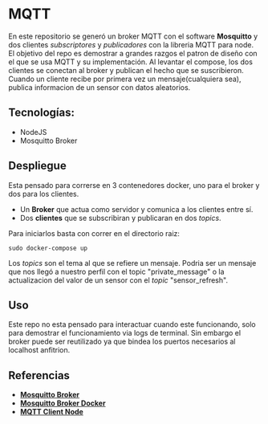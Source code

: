 # MQTT
En este repositorio se generó un broker MQTT con el software **Mosquitto** y dos clientes *subscriptores* y *publicadores* con la libreria MQTT para node. El objetivo del repo es demostrar a grandes razgos el patron de diseño con el que se usa MQTT y su implementación.
Al levantar el compose, los dos clientes se conectan al broker y publican el hecho que se suscribieron. Cuando un cliente recibe por primera vez un mensaje(cualquiera sea), publica informacion de un sensor con datos aleatorios.

## Tecnologías:
- NodeJS
- Mosquitto Broker

## Despliegue
Esta pensado para correrse en 3 contenedores docker, uno para el broker y dos para los clientes.
- Un **Broker** que actua como servidor y comunica a los clientes entre sí.
- Dos **clientes** que se subscribiran y publicaran en dos *topics*.

Para iniciarlos basta con correr en el directorio raiz:

    sudo docker-compose up

Los *topics* son el tema al que se refiere un mensaje. Podria ser un mensaje que nos llegó a nuestro perfil con el topic "private_message" o la actualizacion del valor de un sensor con el *topic* "sensor_refresh".


## Uso
Este repo no esta pensado para interactuar cuando este funcionando, solo para demostrar el funcionamiento via logs de terminal. Sin embargo el broker puede ser reutilizado ya que bindea los puertos necesarios al localhost anfitrion.

## Referencias
- [**Mosquitto Broker**](https://mosquitto.org/)
- [**Mosquitto Broker Docker**](https://hub.docker.com/_/eclipse-mosquitto)
- [**MQTT Client Node**](https://www.npmjs.com/package/mqtt)
